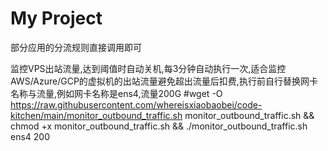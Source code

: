 # My Project
部分应用的分流规则直接调用即可

监控VPS出站流量,达到阈值时自动关机,每3分钟自动执行一次,适合监控AWS/Azure/GCP的虚拟机的出站流量避免超出流量后扣费,执行前自行替换网卡名称与流量,例如网卡名称是ens4,流量200G
#wget -O https://raw.githubusercontent.com/whereisxiaobaobei/code-kitchen/main/monitor_outbound_traffic.sh monitor_outbound_traffic.sh && chmod +x monitor_outbound_traffic.sh && ./monitor_outbound_traffic.sh ens4 200


